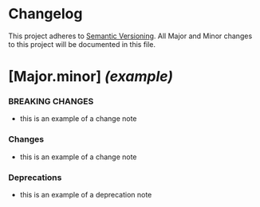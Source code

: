 # Changelog

This project adheres to [Semantic Versioning](https://semver.org/spec/v2.0.0.html).
All Major and Minor changes to this project will be documented in this file.

# [Major.minor] _(example)_

### **BREAKING CHANGES**
- this is an example of a change note

### **Changes**
- this is an example of a change note

### **Deprecations**
- this is an example of a deprecation note

